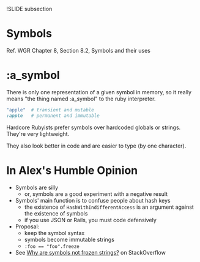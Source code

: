 !SLIDE subsection
# Symbols

Ref. WGR Chapter 8, Section 8.2, Symbols and their uses

# :a_symbol

There is only one representation of a given symbol in memory, so it really means "the thing named :a_symbol" to the ruby interpreter.

```ruby
"apple"  # transient and mutable
:apple   # permanent and immutable
```

Hardcore Rubyists prefer symbols over hardcoded globals or strings. They're very lightweight.

They also look better in code and are easier to type (by one character).

# In Alex's Humble Opinion

* Symbols are silly
  * or, symbols are a good experiment with a negative result
* Symbols' main function is to confuse people about hash keys
  * the existence of `HashWithIndifferentAccess` is an argument against the existence of symbols
  * if you use JSON or Rails, you must code defensively
* Proposal:
  * keep the symbol syntax
  * symbols become immutable strings
  * `:foo == "foo".freeze`
* See [Why are symbols not frozen strings?](http://stackoverflow.com/questions/11085564/why-are-symbols-not-frozen-strings) on StackOverflow
